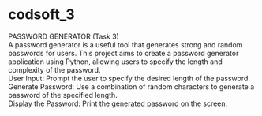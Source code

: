 
# codsoft_3
PASSWORD GENERATOR (Task 3)
<br>
A password generator is a useful tool that generates strong and random passwords for users. This project aims to create a
password generator application using Python, allowing users to specify the length and complexity of the password.
<br>
User Input: Prompt the user to specify the desired length of the password.
<br>
Generate Password: Use a combination of random characters to generate a password of the specified length.
<br>
Display the Password: Print the generated password on the screen.
